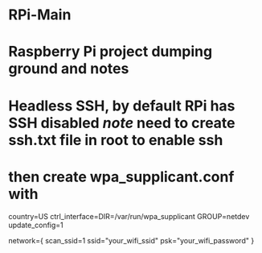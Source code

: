 # RPi-Main
# Raspberry Pi project dumping ground and notes
# Headless SSH, by default RPi has SSH disabled *note* need to create ssh.txt file in root to enable ssh
# then create wpa_supplicant.conf with
country=US
ctrl_interface=DIR=/var/run/wpa_supplicant GROUP=netdev
update_config=1

network={
scan_ssid=1
ssid="your_wifi_ssid"
psk="your_wifi_password"
}
